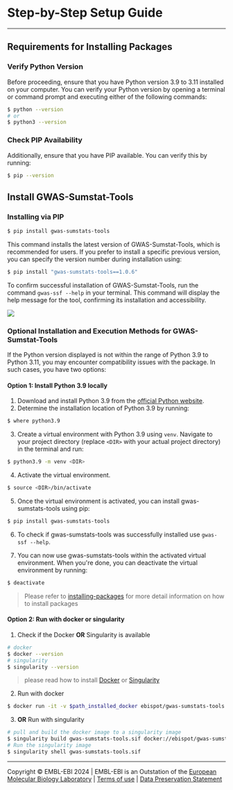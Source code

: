 # Step-by-Step Setup Guide
----
## Requirements for Installing Packages
### Verify Python Version
Before proceeding, ensure that you have Python version 3.9 to 3.11 installed on your computer. You can verify your Python version by opening a terminal or command prompt and executing either of the following commands:
```bash
$ python --version
# or 
$ python3 --version
```
### Check PIP Availability
Additionally, ensure that you have PIP available. You can verify this by running:
```bash
$ pip --version
```

## Install GWAS-Sumstat-Tools
### Installing via PIP

```bash
$ pip install gwas-sumstats-tools
```
This command installs the latest version of GWAS-Sumstat-Tools, which is recommended for users. If you prefer to install a specific previous version, you can specify the version number during installation using:

```bash
$ pip install "gwas-sumstats-tools==1.0.6"
```
To confirm successful installation of GWAS-Sumstat-Tools, run the command `gwas-ssf --help` in your terminal. This command will display the help message for the tool, confirming its installation and accessibility.

<img src='/img/gwas-demo.gif'></img>

### Optional Installation and Execution Methods for GWAS-Sumstat-Tools 
If the Python version displayed is not within the range of Python 3.9 to Python 3.11, you may encounter compatibility issues with the package. In such cases, you have two options:

#### Option 1: Install Python 3.9 locally
1. Download and install Python 3.9 from the [official Python website](https://www.python.org/downloads/).
2. Determine the installation location of Python 3.9 by running:
```bash
$ where python3.9
```
3. Create a virtual environment with Python 3.9 using `venv`. Navigate to your project directory (replace `<DIR>` with your actual project directory) in the terminal and run:
```bash
$ python3.9 -m venv <DIR>
```
4. Activate the virtual environment.
```bash
$ source <DIR>/bin/activate
```
5. Once the virtual environment is activated, you can install gwas-sumstats-tools using pip:
```bash
$ pip install gwas-sumstats-tools
```
6. To check if gwas-sumstats-tools was successfully installed use `gwas-ssf --help`.

7. You can now use gwas-sumstats-tools within the activated virtual environment. When you're done, you can deactivate the virtual environment by running:
```bash
$ deactivate
```
> Please refer to [installing-packages](https://packaging.python.org/en/latest/tutorials/installing-packages/) for more detail information on how to install packages 

#### Option 2: Run with docker or singularity
1. Check if the Docker **OR** Singularity is available
```bash
# docker
$ docker --version
# singularity
$ singularity --version
```
> please read how to install [Docker](https://docs.docker.com/engine/install/) or [Singularity](https://docs.sylabs.io/guides/2.6/user-guide/quick_start.html)

2. Run with docker
```bash
$ docker run -it -v $path_installed_docker ebispot/gwas-sumstats-tools:latest
```

3. **OR** Run with singularity
```bash
# pull and build the docker image to a singularity image
$ singularity build gwas-sumstats-tools.sif docker://ebispot/gwas-sumstats-tools:latest
# Run the singularity image
$ singularity shell gwas-sumstats-tools.sif
```
----
Copyright © EMBL-EBI 2024 | EMBL-EBI is an Outstation of the [European Molecular Biology Laboratory](https://www.embl.org/) | [Terms of use](https://www.ebi.ac.uk/about/terms-of-use) | [Data Preservation Statement](https://www.ebi.ac.uk/long-term-data-preservation)